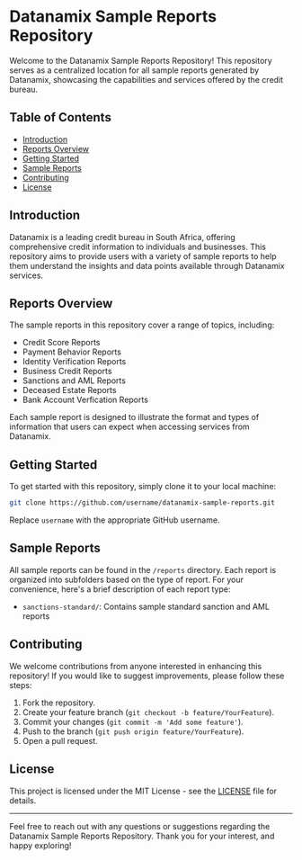 # Datanamix Sample Reports Repository

Welcome to the Datanamix Sample Reports Repository! This repository serves as a centralized location for all sample reports generated by Datanamix, showcasing the capabilities and services offered by the credit bureau.

## Table of Contents

- [Introduction](#introduction)
- [Reports Overview](#reports-overview)
- [Getting Started](#getting-started)
- [Sample Reports](#sample-reports)
- [Contributing](#contributing)
- [License](#license)

## Introduction

Datanamix is a leading credit bureau in South Africa, offering comprehensive credit information to individuals and businesses. This repository aims to provide users with a variety of sample reports to help them understand the insights and data points available through Datanamix services.

## Reports Overview

The sample reports in this repository cover a range of topics, including:

- Credit Score Reports
- Payment Behavior Reports
- Identity Verification Reports
- Business Credit Reports
- Sanctions and AML Reports
- Deceased Estate Reports
- Bank Account Verfication Reports

Each sample report is designed to illustrate the format and types of information that users can expect when accessing services from Datanamix.

## Getting Started

To get started with this repository, simply clone it to your local machine:

```bash
git clone https://github.com/username/datanamix-sample-reports.git
```

Replace `username` with the appropriate GitHub username.

## Sample Reports

All sample reports can be found in the `/reports` directory. Each report is organized into subfolders based on the type of report. For your convenience, here's a brief description of each report type:

- `sanctions-standard/`: Contains sample standard sanction and AML reports

## Contributing

We welcome contributions from anyone interested in enhancing this repository! If you would like to suggest improvements, please follow these steps:

1. Fork the repository.
2. Create your feature branch (`git checkout -b feature/YourFeature`).
3. Commit your changes (`git commit -m 'Add some feature'`).
4. Push to the branch (`git push origin feature/YourFeature`).
5. Open a pull request.

## License

This project is licensed under the MIT License - see the [LICENSE](LICENSE) file for details.

---

Feel free to reach out with any questions or suggestions regarding the Datanamix Sample Reports Repository. Thank you for your interest, and happy exploring!
